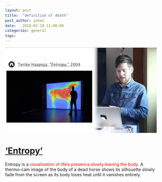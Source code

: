 ```yaml
---
layout: post
title:  "definition of death"
post_author: yohei
date:   2018-02-10 11:00:00
categories: general
tags: 
---
```



<img src="/images/entropy.png" width="500px"></img>
# [‘Entropy’](http://www.av-arkki.fi/en/works/entropy/) 
Entropy is a <span style="color : red">visualisation of life’s presence slowly leaving the body</span>. 
A thermo-cam image of the body of a dead horse shows its silhouette slowly fade from the screen as its body loses heat until it vanishes entirely.



